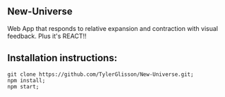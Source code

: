 ## New-Universe
Web App that responds to relative expansion and contraction with visual feedback. Plus it's REACT!!

## Installation instructions:
```
git clone https://github.com/TylerGlisson/New-Universe.git;
npm install;
npm start;
```
